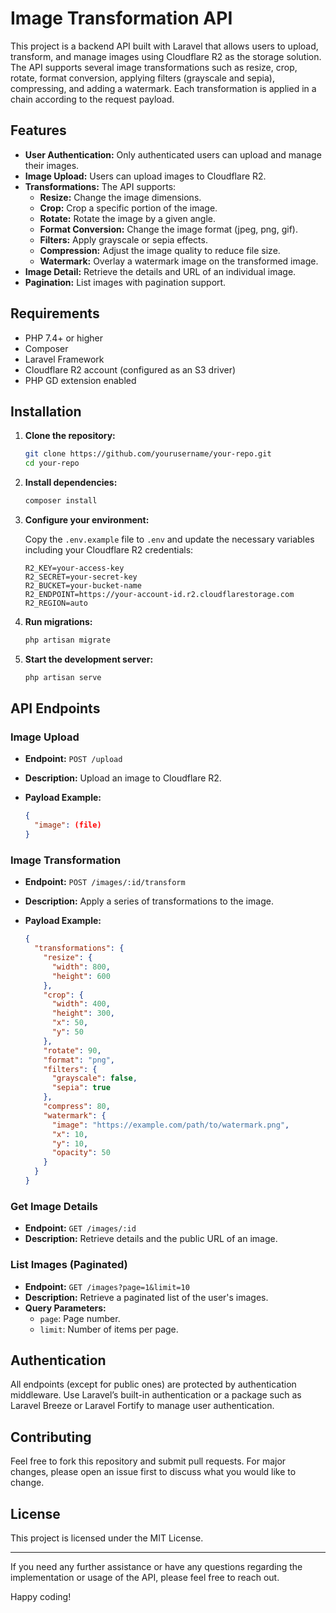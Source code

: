 # Image Transformation API

This project is a backend API built with Laravel that allows users to upload, transform, and manage images using Cloudflare R2 as the storage solution. The API supports several image transformations such as resize, crop, rotate, format conversion, applying filters (grayscale and sepia), compressing, and adding a watermark. Each transformation is applied in a chain according to the request payload.

## Features

- **User Authentication:** Only authenticated users can upload and manage their images.
- **Image Upload:** Users can upload images to Cloudflare R2.
- **Transformations:** The API supports:
  - **Resize:** Change the image dimensions.
  - **Crop:** Crop a specific portion of the image.
  - **Rotate:** Rotate the image by a given angle.
  - **Format Conversion:** Change the image format (jpeg, png, gif).
  - **Filters:** Apply grayscale or sepia effects.
  - **Compression:** Adjust the image quality to reduce file size.
  - **Watermark:** Overlay a watermark image on the transformed image.
- **Image Detail:** Retrieve the details and URL of an individual image.
- **Pagination:** List images with pagination support.

## Requirements

- PHP 7.4+ or higher
- Composer
- Laravel Framework
- Cloudflare R2 account (configured as an S3 driver)
- PHP GD extension enabled

## Installation

1. **Clone the repository:**

   ```bash
   git clone https://github.com/yourusername/your-repo.git
   cd your-repo
   ```

2. **Install dependencies:**

   ```bash
   composer install
   ```

3. **Configure your environment:**

   Copy the `.env.example` file to `.env` and update the necessary variables including your Cloudflare R2 credentials:

   ```dotenv
   R2_KEY=your-access-key
   R2_SECRET=your-secret-key
   R2_BUCKET=your-bucket-name
   R2_ENDPOINT=https://your-account-id.r2.cloudflarestorage.com
   R2_REGION=auto
   ```

4. **Run migrations:**

   ```bash
   php artisan migrate
   ```

5. **Start the development server:**

   ```bash
   php artisan serve
   ```

## API Endpoints

### Image Upload

- **Endpoint:** `POST /upload`
- **Description:** Upload an image to Cloudflare R2.
- **Payload Example:**

  ```json
  {
    "image": (file)
  }
  ```

### Image Transformation

- **Endpoint:** `POST /images/:id/transform`
- **Description:** Apply a series of transformations to the image.
- **Payload Example:**

  ```json
  {
    "transformations": {
      "resize": {
        "width": 800,
        "height": 600
      },
      "crop": {
        "width": 400,
        "height": 300,
        "x": 50,
        "y": 50
      },
      "rotate": 90,
      "format": "png",
      "filters": {
        "grayscale": false,
        "sepia": true
      },
      "compress": 80,
      "watermark": {
        "image": "https://example.com/path/to/watermark.png",
        "x": 10,
        "y": 10,
        "opacity": 50
      }
    }
  }
  ```

### Get Image Details

- **Endpoint:** `GET /images/:id`
- **Description:** Retrieve details and the public URL of an image.

### List Images (Paginated)

- **Endpoint:** `GET /images?page=1&limit=10`
- **Description:** Retrieve a paginated list of the user's images.
- **Query Parameters:**
  - `page`: Page number.
  - `limit`: Number of items per page.

## Authentication

All endpoints (except for public ones) are protected by authentication middleware. Use Laravel’s built-in authentication or a package such as Laravel Breeze or Laravel Fortify to manage user authentication.

## Contributing

Feel free to fork this repository and submit pull requests. For major changes, please open an issue first to discuss what you would like to change.

## License

This project is licensed under the MIT License.

---

If you need any further assistance or have any questions regarding the implementation or usage of the API, please feel free to reach out.

Happy coding!
